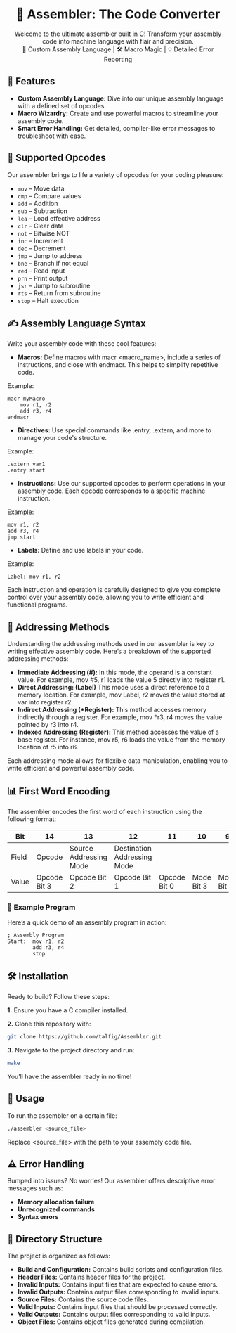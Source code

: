 <h1 align="center">🔧 Assembler: The Code Converter</h1>

<p align="center">
  Welcome to the ultimate assembler built in C! Transform your assembly code into machine language with flair and precision.
  <br>
  🚀 Custom Assembly Language | 🛠️ Macro Magic | 💡 Detailed Error Reporting
</p>

## 🚀 Features

- **Custom Assembly Language:** Dive into our unique assembly language with a defined set of opcodes.
- **Macro Wizardry:** Create and use powerful macros to streamline your assembly code.
- **Smart Error Handling:** Get detailed, compiler-like error messages to troubleshoot with ease.

## 🧩 Supported Opcodes

Our assembler brings to life a variety of opcodes for your coding pleasure:

- `mov` – Move data
- `cmp` – Compare values
- `add` – Addition
- `sub` – Subtraction
- `lea` – Load effective address
- `clr` – Clear data
- `not` – Bitwise NOT
- `inc` – Increment
- `dec` – Decrement
- `jmp` – Jump to address
- `bne` – Branch if not equal
- `red` – Read input
- `prn` – Print output
- `jsr` – Jump to subroutine
- `rts` – Return from subroutine
- `stop` – Halt execution

## ✍️ Assembly Language Syntax

Write your assembly code with these cool features:

- **Macros:** Define macros with macr <macro_name>, include a series of instructions, and close with endmacr. This helps to simplify repetitive code.

Example:

```assembly
macr myMacro
    mov r1, r2
    add r3, r4
endmacr
```

- **Directives:** Use special commands like .entry, .extern, and more to manage your code's structure.

Example:

```assembly
.extern var1
.entry start
```


- **Instructions:** Use our supported opcodes to perform operations in your assembly code. Each opcode corresponds to a specific machine instruction.

Example:

```assembly
mov r1, r2
add r3, r4
jmp start
```

- **Labels:** Define and use labels in your code.

Example:

```assembly
Label: mov r1, r2
```

Each instruction and operation is carefully designed to give you complete control over your assembly code, allowing you to write efficient and functional programs.

## 📌 Addressing Methods
Understanding the addressing methods used in our assembler is key to writing effective assembly code. Here’s a breakdown of the supported addressing methods:

- **Immediate Addressing (#):** In this mode, the operand is a constant value. For example, mov #5, r1 loads the value 5 directly into register r1.
- **Direct Addressing: (Label)** This mode uses a direct reference to a memory location. For example, mov Label, r2 moves the value stored at var into register r2.
- **Indirect Addressing (\*Register):** This method accesses memory indirectly through a register. For example, mov *r3, r4 moves the value pointed by r3 into r4.
- **Indexed Addressing (Register):** This method accesses the value of a base register. For instance, mov r5, r6 loads the value from the memory location of r5 into r6.

Each addressing mode allows for flexible data manipulation, enabling you to write efficient and powerful assembly code.

## 📊 First Word Encoding

The assembler encodes the first word of each instruction using the following format:

| Bit   | 14  | 13  | 12  | 11  | 10  | 9   | 8   | 7   | 6   | 5   | 4   | 3   | 2  | 1  | 0  |
|-------|-----|-----|-----|-----|-----|-----|-----|-----|-----|-----|-----|-----|----|----|----|
| Field | Opcode           | Source Addressing Mode  | Destination Addressing Mode |
| Value | Opcode Bit 3     | Opcode Bit 2            | Opcode Bit 1                | Opcode Bit 0 | Mode Bit 3 | Mode Bit 2 | Mode Bit 1 | Mode Bit 0 | Mode Bit 3 | Mode Bit 2 | Mode Bit 1 | Mode Bit 0 | A  | R  | E  |


### 📜 Example Program

Here’s a quick demo of an assembly program in action:

```assembly
; Assembly Program
Start:  mov r1, r2
        add r3, r4
        stop
```

## 🛠️ Installation
Ready to build? Follow these steps:

**1.** Ensure you have a C compiler installed.

**2.** Clone this repository with:

```bash
git clone https://github.com/talfig/Assembler.git
```

**3.** Navigate to the project directory and run:

```bash
make
```

You’ll have the assembler ready in no time!

## 🎯 Usage
To run the assembler on a certain file:

```bash
./assembler <source_file>
```

Replace <source_file> with the path to your assembly code file.

## ⚠️ Error Handling
Bumped into issues? No worries! Our assembler offers descriptive error messages such as:

- **Memory allocation failure**
- **Unrecognized commands**
- **Syntax errors**

## 📁 Directory Structure
The project is organized as follows:

- **Build and Configuration:** Contains build scripts and configuration files.
- **Header Files:** Contains header files for the project.
- **Invalid Inputs:** Contains input files that are expected to cause errors.
- **Invalid Outputs:** Contains output files corresponding to invalid inputs.
- **Source Files:** Contains the source code files.
- **Valid Inputs:** Contains input files that should be processed correctly.
- **Valid Outputs:** Contains output files corresponding to valid inputs.
- **Object Files:** Contains object files generated during compilation.
